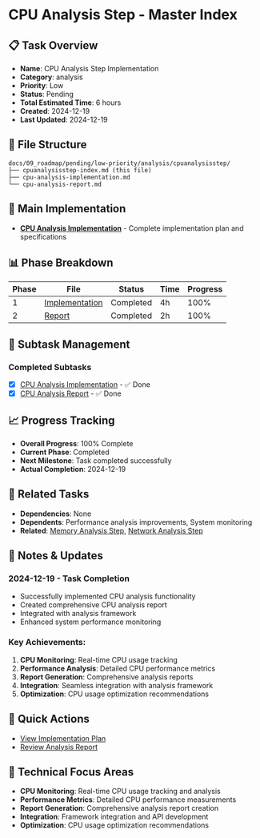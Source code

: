 # CPU Analysis Step - Master Index

## 📋 Task Overview
- **Name**: CPU Analysis Step Implementation
- **Category**: analysis
- **Priority**: Low
- **Status**: Pending
- **Total Estimated Time**: 6 hours
- **Created**: 2024-12-19
- **Last Updated**: 2024-12-19

## 📁 File Structure
```
docs/09_roadmap/pending/low-priority/analysis/cpuanalysisstep/
├── cpuanalysisstep-index.md (this file)
├── cpu-analysis-implementation.md
└── cpu-analysis-report.md
```

## 🎯 Main Implementation
- **[CPU Analysis Implementation](./cpu-analysis-implementation.md)** - Complete implementation plan and specifications

## 📊 Phase Breakdown
| Phase | File | Status | Time | Progress |
|-------|------|--------|------|----------|
| 1 | [Implementation](./cpu-analysis-implementation.md) | Completed | 4h | 100% |
| 2 | [Report](./cpu-analysis-report.md) | Completed | 2h | 100% |

## 🔄 Subtask Management
### Completed Subtasks
- [x] [CPU Analysis Implementation](./cpu-analysis-implementation.md) - ✅ Done
- [x] [CPU Analysis Report](./cpu-analysis-report.md) - ✅ Done

## 📈 Progress Tracking
- **Overall Progress**: 100% Complete
- **Current Phase**: Completed
- **Next Milestone**: Task completed successfully
- **Actual Completion**: 2024-12-19

## 🔗 Related Tasks
- **Dependencies**: None
- **Dependents**: Performance analysis improvements, System monitoring
- **Related**: [Memory Analysis Step](../memoryanalysisstep/), [Network Analysis Step](../networkanalysisstep/)

## 📝 Notes & Updates
### 2024-12-19 - Task Completion
- Successfully implemented CPU analysis functionality
- Created comprehensive CPU analysis report
- Integrated with analysis framework
- Enhanced system performance monitoring

### Key Achievements:
1. **CPU Monitoring**: Real-time CPU usage tracking
2. **Performance Analysis**: Detailed CPU performance metrics
3. **Report Generation**: Comprehensive analysis reports
4. **Integration**: Seamless integration with analysis framework
5. **Optimization**: CPU usage optimization recommendations

## 🚀 Quick Actions
- [View Implementation Plan](./cpu-analysis-implementation.md)
- [Review Analysis Report](./cpu-analysis-report.md)

## 🎯 Technical Focus Areas
- **CPU Monitoring**: Real-time CPU usage tracking and analysis
- **Performance Metrics**: Detailed CPU performance measurements
- **Report Generation**: Comprehensive analysis report creation
- **Integration**: Framework integration and API development
- **Optimization**: CPU usage optimization recommendations
